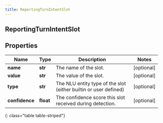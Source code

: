 ```yaml
---
title: ReportingTurnIntentSlot
---
```

## ReportingTurnIntentSlot

## Properties

|Name | Type | Description | Notes|
|------------ | ------------- | ------------- | -------------|
| **name** | **str** | The name of the slot. | [optional] |
| **value** | **str** | The value of the slot. | [optional] |
| **type** | **str** | The NLU entity type of the slot (either builtin or user defined) | [optional] |
| **confidence** | **float** | The confidence score this slot received during detection. | [optional] |
{: class="table table-striped"}



